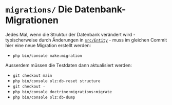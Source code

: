 # `migrations/` Die Datenbank-Migrationen

Jedes Mal, wenn die Struktur der Datenbank verändert wird - typischerweise durch Änderungen in [`src/Entity`](../src/Entity/) - muss im gleichen Commit hier eine neue Migration erstellt werden:

- `php bin/console make:migration`

Ausserdem müssen die Testdaten dann aktualisiert werden:

- `git checkout main`
- `php bin/console olz:db-reset structure`
- `git checkout -`
- `php bin/console doctrine:migrations:migrate`
- `php bin/console olz:db-dump`
